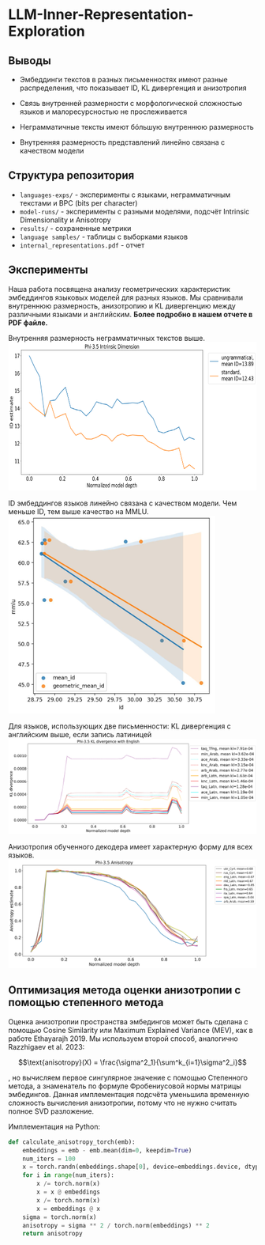 # LLM-Inner-Representation-Exploration

## Выводы

- Эмбеддинги текстов в разных письменностях имеют разные распределения, что показывает ID, KL дивергенция и анизотропия 

- Связь внутренней размерности с морфологической сложностью языков и малоресурсностью не прослеживается

- Неграмматичные тексты имеют бóльшую внутреннюю размерность

- Внутренняя размерность представлений линейно связана с качеством модели

## Структура репозитория

- `languages-exps/` - эксперименты с языками, неграмматичным текстами и BPC (bits per character)
- `model-runs/` - эксперименты с разными моделями, подсчёт Intrinsic Dimensionality и Anisotropy
- `results/` - сохраненные метрики
- `language samples/` - таблицы с выборками языков
- `internal_representations.pdf` - отчет

## Эксперименты

Наша работа посвящена анализу геометрических характеристик эмбеддингов языковых моделей для разных языков. Мы сравнивали внутреннюю размерность, анизотропию и KL дивергенцию между различными языками и английским. **Более подробно в нашем отчете в PDF файле.**

Внутренняя размерность неграмматичных текстов выше.
<img src="https://github.com/Pqlet/LLM-Inner-Representation-Exploration/blob/main/imgs/id_ungrammatical.png" height="300"/>

ID эмбеддингов языков линейно связана с качеством модели. Чем меньше ID, тем выше качество на MMLU.
<img src="https://github.com/Pqlet/LLM-Inner-Representation-Exploration/blob/main/imgs/5368378111621717603.jpg" height="400"/>

Для языков, использующих две письменности:
KL дивергенция с английским выше, если запись латиницей
<img src="https://github.com/Pqlet/LLM-Inner-Representation-Exploration/blob/main/imgs/kl_no_agg_alph.jpg" />

Анизотропия обученного декодера имеет характерную форму для всех языков.
<img src="https://github.com/Pqlet/LLM-Inner-Representation-Exploration/blob/main/imgs/anisotropy_agg_no_rand.jpg" />


## Оптимизация метода оценки анизотропии с помощью степенного метода
Оценка анизотропии пространства эмбедингов может быть сделана с помощью Cosine Similarity или Maximum Explained Variance (MEV), как в работе Ethayarajh 2019. Мы используем второй способ, аналогично Razzhigaev et al. 2023: 
```math
\text{anisotropy}(X) = \frac{\sigma^2_1}{\sum^k_{i=1}\sigma^2_i}
```
, но вычисляем первое сингулярное значение с помощью Степенного метода, а знаменатель по формуле Фробениусовой нормы матрицы эмбедингов. Данная имплементация подсчёта уменьшила временную сложность вычисления анизотропии, потому что не нужно считать полное SVD разложение.

Имплементация на Python:
```python
def calculate_anisotropy_torch(emb):
    embeddings = emb - emb.mean(dim=0, keepdim=True)
    num_iters = 100    
    x = torch.randn(embeddings.shape[0], device=embeddings.device, dtype=emb.dtype)
    for i in range(num_iters):       
        x /= torch.norm(x)
        x = x @ embeddings
        x /= torch.norm(x)
        x = embeddings @ x 
    sigma = torch.norm(x)
    anisotropy = sigma ** 2 / torch.norm(embeddings) ** 2    
    return anisotropy
```
